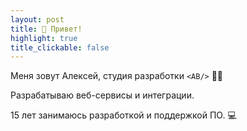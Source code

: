 ```yaml
---
layout: post
title: 👋 Привет!
highlight: true
title_clickable: false
---
```


Меня зовут Алексей, студия разработки `<AB/>` 👨‍💻

Разрабатываю веб-сервисы и интеграции. 

15 лет занимаюсь разработкой и поддержкой ПО. 💻
